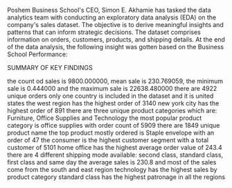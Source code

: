 Poshem Business School's CEO, Simon E. Akhamie has tasked the data analytics team with 
conducting an exploratory data analysis (EDA) on the company's sales dataset. The objective 
is to derive meaningful insights and patterns that can inform strategic decisions. The dataset 
comprises information on orders, customers, products, and shipping details.
At the end of the data analysis, the following insight was gotten based on the Business School Performance:


SUMMARY OF KEY FINDINGS

the count od sales is 9800.000000, mean sale is 230.769059, the minimum sale is 0.444000  and the maximum sale is 22638.480000
there are 4922 unique orders
only one country is included in the dataset and it is united states
the west region has the highest order of 3140
new york city has the highest order of 891
there are three unique product categories which are: Furniture, Office Supplies and Technology
the most popular product category is office supplies with order count of 5909
there are 1849 unique product name
the top product mostly ordered is Staple envelope with an order of 47
the consumer is the highest customer segment with a total customer of 5101
home office has the highest average order value of 243.4
there are 4 different shipping mode available: second class, standard class, first class and same day
the average sales is 230.8 and most of the sales come from the south and east region
technology has the highest sales by product category
standard class has the highest patronage in all the regions
